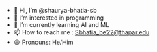 - 👋 Hi, I’m @shaurya-bhatia-sb
- 👀 I’m interested in programming 
- 🌱 I’m currently learning AI and ML
- 📫 How to reach me : Sbhatia_be22@thapar.edu
- 😄 Pronouns: He/Him



<!---
shaurya-bhatia-sb/shaurya-bhatia-sb is a ✨ special ✨ repository because its `README.md` (this file) appears on your GitHub profile.
You can click the Preview link to take a look at your changes.
--->
